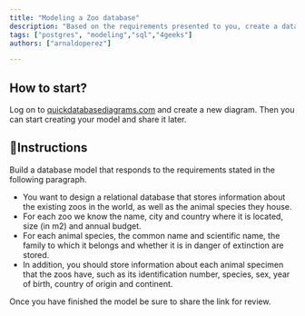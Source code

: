 ```yaml
---
title: "Modeling a Zoo database"
description: "Based on the requirements presented to you, create a database model that responds to the proposal."
tags: ["postgres", "modeling","sql","4geeks"]
authors: ["arnaldoperez"]

---
```


## How to start?

Log on to [quickdatabasediagrams.com](https://app.quickdatabasediagrams.com) and create a new diagram. Then you can start creating your model and share it later.

## 📝Instructions

Build a database model that responds to the requirements stated in the following paragraph.

- You want to design a relational database that stores information about the existing zoos in the world, as well as the animal species they house. 
- For each zoo we know the name, city and country where it is located, size (in m2) and annual budget.
- For each animal species, the common name and scientific name, the family to which it belongs and whether it is in danger of extinction are stored.
- In addition, you should store information about each animal specimen that the zoos have, such as its identification number, species, sex, year of birth, country of origin and continent.

Once you have finished the model be sure to share the link for review.
